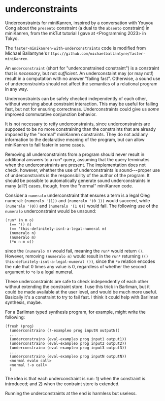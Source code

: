 # underconstraints

Underconstraints for miniKanren, inspired by a conversation with
Youyou Cong about the `presento` constraint (a dual to the `absento`
constraint) in miniKanren, from the mkTut tutorial I gave at
<Programming 2023> in Tokyo.

The `faster-minikanren-with-underconstraints` code is modified from
Michael Ballantyne's
`https://github.com/michaelballantyne/faster-miniKanren`.

An `underconstraint` (short for "underconstrained constraint") is a
constraint that is *necessary*, but not *sufficient*.  An
underconstaint may (or may not!) result in a computation with no
answer "failing fast".  Otherwise, a sound use of underconstraints
should not affect the semantics of a relational program in any way.

Underconstraints can be safely checked independently of each other,
without worrying about constraint interaction.  This may be useful for
failing fast, but not for ensuring correctness.  Underconstraints
could give us *some* improved commutative conjunction behavior.

It is not necessary to reify underconstraints, since underconstraints
are supposed to be no more constraining than the constraints that are
already imposed by the "normal" miniKanren constraints.  They do not
add any information to the declarative meaning of the program, but can
allow miniKanren to fail faster in some cases.

Removing all underconstraints from a program should never result in
additional answers to a run* query, assuming that the query terminates
when the underconstraints are present.  The implementation does not
check, however, whether the use of underconstraints is sound---proper
use of underconstraints is the responsibility of the author of the
program.  It should be possible to automatically generate sound
underconstraints in many (all?) cases, though, from the "normal"
miniKanren code.

Consider a `numeralo` underconstraint that ensures a term is a legal
Oleg numeral: `(numeralo '(1))` and `(numeralo '(0 1))` would succeed,
while `(numeralo '(0))` and `(numeralo '(1 0))` would fail.
The following use of the `numeralo` underconstraint would be unsound:

```
(run* (n m o)
  (== '() n)
  (== 'this-definitely-isnt-a-legal-numeral m)
  (numeralo n)
  (numeralo m)
  (*o n m o))
```

since the `(numeralo m)` would fail, meaning the `run*` would
return `()`.  However, removing `(numeralo m)` would result in the
`run*` returning `(() this-definitely-isnt-a-legal-numeral ())`, since
the `*o` relation encodes the rule that 0 times any value is 0,
regardless of whether the second argument to `*o` is a legal numeral.

These underconstraints are safe to check independently of each other
without extending the constraint store.  I use this trick in Barliman,
but it could be made available at the user level, and would be much
more useful.  Basically it's a constraint to try to fail fast.  I
think it could help with Barliman synthesis, maybe.

For a Barliman typed synthesis program, for example, might write the
following:

```
(fresh (prog)
  (underconstraino (!-exampleo prog inputN outputN))
  ...
  (underconstraino (eval-exampleo prog input1 output1))
  (underconstraino (eval-exampleo prog input2 output2))
  (underconstraino (eval-exampleo prog input3 output3))
  ...
  (underconstraino (eval-exampleo prog inputN outputN))
  <normal evalo call>
  <normal !-o call>
  )
```

The idea is that each underconstraint is run: 1) when the constraint
is introduced; and 2) when the contraint store is extended.

Running the underconstraints at the end is harmless but useless.

